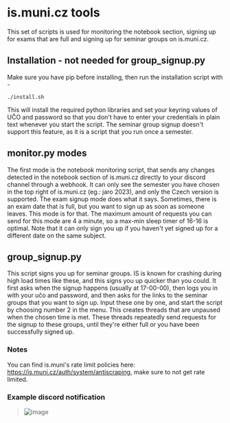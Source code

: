 # is.muni.cz tools

This set of scripts is used for monitoring the notebook section, signing up for exams that are full and signing up for seminar groups on is.muni.cz. 

## Installation - not needed for group_signup.py

Make sure you have pip before installing, then run the installation script with -

```
./install.sh
```

This will install the required python libraries and set your keyring values of UČO and password so that you don't have to enter your credentials in plain text whenever you start the script. The seminar group signup doesn't support this feature, as it is a script that you run once a semester.

## monitor.py modes

The first mode is the notebook monitoring script, that sends any changes detected in the notebook section of is.muni.cz directly to your discord channel through a webhook. It can only see the semester you have chosen in the top right of is.muni.cz (eg.: jaro 2023), and only the Czech version is supported. The exam signup mode does what it says. Sometimes, there is an exam date that is full, but you want to sign up as soon as someone leaves. This mode is for that. The maximum amount of requests you can send for this mode are 4 a minute, so a max-min sleep timer of 16-16 is optimal. Note that it can only sign you up if you haven't yet signed up for a different date on the same subject.

## group_signup.py

This script signs you up for seminar groups. IS is known for crashing during high load times like these, and this signs you up quicker than you could. It first asks when the signup happens (usually at 17-00-00), then logs you in with your učo and password, and then asks for the links to the seminar groups that you want to sign up. Input these one by one, and start the script by choosing number 2 in the menu. This creates threads that are unpaused when the chosen time is met. These threads repeatedly send requests for the signup to these groups, until they're either full or you have been successfully signed up.

### Notes

You can find is.muni's rate limit policies here: https://is.muni.cz/auth/system/antiscraping, make sure to not get rate limited.

### Example discord notification

> ![image](https://user-images.githubusercontent.com/49403617/170205830-52dfdd8c-620f-484f-98c3-c7ce6dcb66fa.png)
